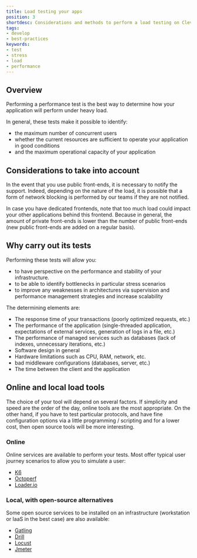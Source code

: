 ```yaml
---
title: Load testing your apps
position: 3
shortdesc: Considerations and methods to perform a load testing on Clever Cloud
tags:
- develop
- best-practices
keywords:
- test
- stress
- load
- performance
---
```

## Overview

Performing a performance test is the best way to determine how your application will perform under heavy load.

In general, these tests make it possible to identify:

* the maximum number of concurrent users
* whether the current resources are sufficient to operate your application in good conditions
* and the maximum operational capacity of your application

## Considerations to take into account

In the event that you use public front-ends, it is necessary to notify the support. Indeed, depending on the nature of the load, it is possible that a form of network blocking is performed by our teams if they are not notified.

In case you have dedicated frontends, note that too much load could impact your other applications behind this frontend. Because in general, the amount of private front-ends is lower than the number of public front-ends (new public front-ends are added on a regular basis).

## Why carry out its tests

Performing these tests will allow you:

* to have perspective on the performance and stability of your infrastructure.
* to be able to identify bottlenecks in particular stress scenarios
* to improve any weaknesses in architectures via supervision and performance management strategies and increase scalability

The determining elements are:

* The response time of your transactions (poorly optimized requests, etc.)
* The performance of the application (single-threaded application, expectations of external services, generation of logs in a file, etc.)
* The performance of managed services such as databases (lack of indexes, unnecessary iterations, etc.)
* Software design in general
* Hardware limitations such as CPU, RAM, network, etc.
* bad middleware configurations (databases, server, etc.)
* The time between the client and the application

## Online and local load tools

The choice of your tool will depend on several factors. If simplicity and speed are the order of the day, online tools are the most appropriate. On the other hand, if you have to test particular protocols, and have fine configuration options via a little programming / scripting and for a lower cost, then open source tools will be more interesting.

### Online

Online services are available to perform your tests. Most offer typical user journey scenarios to allow you to simulate a user:

* [K6](https://k6.io/cloud)
* [Octoperf](https://octoperf.com)
* [Loader.io](https://loader.io)

### Local, with open-source alternatives

Some open source services to be installed on an infrastructure (workstation or IaaS in the best case) are also available:

* [Gatling](https://gatling.io)
* [Drill](https://github.com/fcsonline/drill)
* [Locust](https://locust.io)
* [Jmeter](https://jmeter.apache.org)
